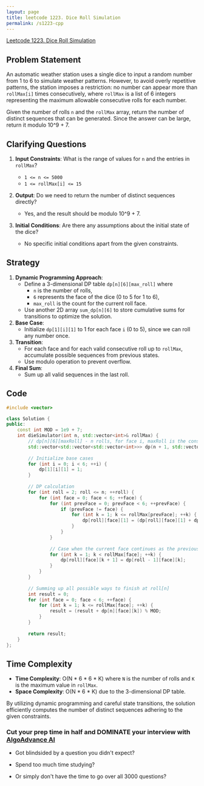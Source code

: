 ```yaml
---
layout: page
title: leetcode 1223. Dice Roll Simulation
permalink: /s1223-cpp
---
```

[Leetcode 1223. Dice Roll Simulation](https://algoadvance.github.io/algoadvance/l1223)
## Problem Statement
An automatic weather station uses a single dice to input a random number from 1 to 6 to simulate weather patterns. However, to avoid overly repetitive patterns, the station imposes a restriction: no number can appear more than `rollMax[i]` times consecutively, where `rollMax` is a list of 6 integers representing the maximum allowable consecutive rolls for each number. 

Given the number of rolls `n` and the `rollMax` array, return the number of distinct sequences that can be generated. Since the answer can be large, return it modulo 10^9 + 7.

## Clarifying Questions
1. **Input Constraints**: What is the range of values for `n` and the entries in `rollMax`?
   - `1 <= n <= 5000`
   - `1 <= rollMax[i] <= 15`

2. **Output**: Do we need to return the number of distinct sequences directly?
   - Yes, and the result should be modulo 10^9 + 7.

3. **Initial Conditions**: Are there any assumptions about the initial state of the dice?
   - No specific initial conditions apart from the given constraints.

## Strategy
1. **Dynamic Programming Approach**:
   - Define a 3-dimensional DP table `dp[n][6][max_roll]` where 
     - `n` is the number of rolls,
     - `6` represents the face of the dice (0 to 5 for 1 to 6),
     - `max_roll` is the count for the current roll face.
   - Use another 2D array `sum_dp[n][6]` to store cumulative sums for transitions to optimize the solution.
2. **Base Case**:
   - Initialize `dp[1][i][1]` to 1 for each face `i` (0 to 5), since we can roll any number once.
3. **Transition**:
   - For each face and for each valid consecutive roll up to `rollMax`, accumulate possible sequences from previous states.
   - Use modulo operation to prevent overflow.
4. **Final Sum**:
   - Sum up all valid sequences in the last roll.

## Code
```cpp
#include <vector>

class Solution {
public:
    const int MOD = 1e9 + 7;
    int dieSimulator(int n, std::vector<int>& rollMax) {
        // dp[n][6][maxRoll] - n rolls, for face i, maxRoll is the consecutive count
        std::vector<std::vector<std::vector<int>>> dp(n + 1, std::vector<std::vector<int>>(6, std::vector<int>(16, 0)));
        
        // Initialize base cases
        for (int i = 0; i < 6; ++i) {
            dp[1][i][1] = 1;
        }
        
        // DP calculation
        for (int roll = 2; roll <= n; ++roll) {
            for (int face = 0; face < 6; ++face) {
                for (int prevFace = 0; prevFace < 6; ++prevFace) {
                    if (prevFace != face) {
                        for (int k = 1; k <= rollMax[prevFace]; ++k) {
                            dp[roll][face][1] = (dp[roll][face][1] + dp[roll - 1][prevFace][k]) % MOD;
                        }
                    }
                }
                
                // Case when the current face continues as the previous face
                for (int k = 1; k < rollMax[face]; ++k) {
                    dp[roll][face][k + 1] = dp[roll - 1][face][k];
                }
            }
        }
        
        // Summing up all possible ways to finish at roll[n]
        int result = 0;
        for (int face = 0; face < 6; ++face) {
            for (int k = 1; k <= rollMax[face]; ++k) {
                result = (result + dp[n][face][k]) % MOD;
            }
        }
        
        return result;
    }
};
```

## Time Complexity
- **Time Complexity**: O(N * 6 * 6 * K) where `N` is the number of rolls and `K` is the maximum value in `rollMax`.
- **Space Complexity**: O(N * 6 * K) due to the 3-dimensional DP table.

By utilizing dynamic programming and careful state transitions, the solution efficiently computes the number of distinct sequences adhering to the given constraints.


### Cut your prep time in half and DOMINATE your interview with [AlgoAdvance AI](https://algoAdvance.com)

- Got blindsided by a question you didn't expect?

- Spend too much time studying?

- Or simply don't have the time to go over all 3000 questions?

